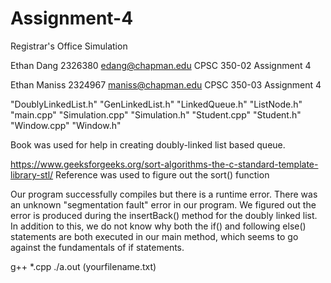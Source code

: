 # Assignment-4
Registrar's Office Simulation

Ethan Dang
2326380
edang@chapman.edu
CPSC 350-02
Assignment 4

Ethan Maniss
2324967
maniss@chapman.edu
CPSC 350-03
Assignment 4

"DoublyLinkedList.h"
"GenLinkedList.h"
"LinkedQueue.h"
"ListNode.h"
"main.cpp"
"Simulation.cpp"
"Simulation.h"
"Student.cpp"
"Student.h"
"Window.cpp"
"Window.h"

Book was used for help in creating doubly-linked list based queue.

https://www.geeksforgeeks.org/sort-algorithms-the-c-standard-template-library-stl/
Reference was used to figure out the sort() function

Our program successfully compiles but there is a runtime error.
There was an unknown "segmentation fault" error in our program.
We figured out the error is produced during the insertBack() method for the doubly
linked list. In addition to this, we do not know why both the if() and following else() statements
are both executed in our main method, which seems to go against the fundamentals of if statements.

g++ *.cpp
./a.out (yourfilename.txt)
